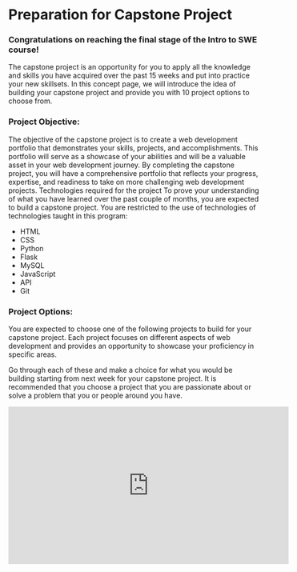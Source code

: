 # Preparation for Capstone Project

<h3>Congratulations on reaching the final stage of the Intro to SWE course! </h3>

The capstone project is an opportunity for you to apply all the knowledge and skills you have acquired over the past 15 weeks and put into practice your new skillsets. In this concept page, we will introduce the idea of building your capstone project and provide you with 10 project options to choose from.

<h3>Project Objective:</h3>
The objective of the capstone project is to create a web development portfolio that demonstrates your skills, projects, and accomplishments. This portfolio will serve as a showcase of your abilities and will be a valuable asset in your web development journey. By completing the capstone project, you will have a comprehensive portfolio that reflects your progress, expertise, and readiness to take on more challenging web development projects.

</h3>Technologies required for the project</h3>
To prove your understanding of what you have learned over the past couple of months, you are expected to build a capstone project. You are restricted to the use of technologies of technologies taught in this program:

<ul>
<li>HTML</li>
<li>CSS</li>
<li>Python</li>
<li>Flask</li>
<li>MySQL</li>
<li>JavaScript</li>
<li>API</li>
<li>Git</li>
</ul>
<h3>Project Options:</h3>
You are expected to choose one of the following projects to build for your capstone project. Each project focuses on different aspects of web development and provides an opportunity to showcase your proficiency in specific areas.

Go through each of these and make a choice for what you would be building starting from next week for your capstone project. It is recommended that you choose a project that you are passionate about or solve a problem that you or people around you have.

<iframe width="560" height="315" src="https://www.youtube.com/embed/5CkyTwBL_nE?si=CxcvbwwU0lPQxUpg" title="YouTube video player" frameborder="0" allow="accelerometer; autoplay; clipboard-write; encrypted-media; gyroscope; picture-in-picture; web-share" allowfullscreen></iframe>
